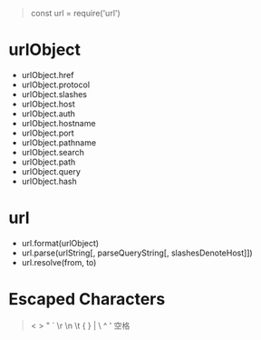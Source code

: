 > const url = require('url')

# urlObject

- urlObject.href
- urlObject.protocol
- urlObject.slashes
- urlObject.host
- urlObject.auth
- urlObject.hostname
- urlObject.port
- urlObject.pathname
- urlObject.search
- urlObject.path
- urlObject.query
- urlObject.hash

# url

- url.format(urlObject)
- url.parse(urlString[, parseQueryString[, slashesDenoteHost]])
- url.resolve(from, to)

# Escaped Characters

> < > " ` \r \n \t { } | \ ^ ' 空格
